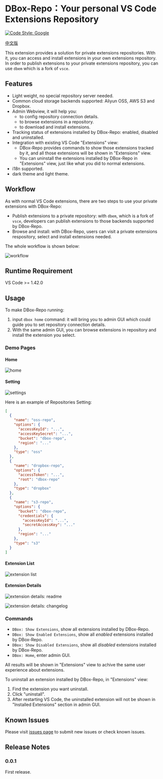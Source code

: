 # DBox-Repo：Your personal VS Code Extensions Repository

[![Code Style: Google](https://img.shields.io/badge/code%20style-google-blueviolet.svg)](https://github.com/google/gts)

[中文版](README-cn.md)

This extension provides a solution for private extensions repositories. With it, you can access and install extensions in your own extensions repository. In order to publish extensions to your private extensions repository, you can use `dbem` which is a fork of `vsce`.

## Features

- Light weight, no special repository server needed.
- Common cloud storage backends supported: Aliyun OSS, AWS S3 and Dropbox.
- Admin Webview, it will help you:
  - to config repository connection details.
  - to browse extensions in a repository.
  - to download and install extensions.
- Tracking status of extensions installed by DBox-Repo: enabled, disabled and uninstalled.
- Integration with existing VS Code "Extensions" view:
  - DBox-Repo provides commands to show those extensions tracked by it, and all those extensions will be shown in "Extensions" view.
  - You can uninstall the extensions installed by DBox-Repo in "Extensions" view, just like what you did to normal extensions.
- i18n supported.
- dark theme and light theme.

## Workflow

As with normal VS Code extensions, there are two steps to use your private extensions with DBox-Repo:

- Publish extensions to a private repository: with `dbem`, which is a fork of `vsce`, developers can publish extensions to those backends supported by DBox-Repo.
- Browse and install: with DBox-Repo, users can visit a private extensions respository, select and install extensions needed.

The whole workflow is shown below:

![workflow](workflow.png)

## Runtime Requirement

VS Code >= 1.42.0

## Usage

To make DBox-Repo running:

1. input `dbox home` command: it will bring you to admin GUI which could guide you to set repository connection details.
1. With the same admin GUI, you can browse extensions in repository and install the extension you select.

### Demo Pages

#### Home

![home](home.jpg)

#### Setting

![settings](settings.jpg)

Here is an example of Repositories Setting:

```json
[
  {
    "name": "oss-repo",
    "options": {
      "accessKeyId": "...",
      "accessKeySecret": "...",
      "bucket": "dbox-repo",
      "region": "..."
    },
    "type": "oss"
  },
  {
    "name": "dropbox-repo",
    "options": {
      "accessToken": "...",
      "root": "dbox-repo"
    },
    "type": "dropbox"
  },
  {
    "name": "s3-repo",
    "options": {
      "bucket": "dbox-repo",
      "credentials": {
        "accessKeyId": "...",
        "secretAccessKey": "..."
      },
      "region": "..."
    },
    "type": "s3"
  }
]
```

#### Extension List

![extension list](list.jpg)

#### Extension Details

![extension details: readme](details_readme.jpg)

![extension details: changelog](details_changelog.jpg)

### Commands

- `DBox: Show Extensions`, show all extensions installed by DBox-Repo.
- `DBox: Show Enabled Extensions`, show all _enabled_ extensions installed by DBox-Repo.
- `DBox: Show Disabled Extensions`, show all _disabled_ extensions installed by DBox-Repo.
- `DBox: Home`, enter admin GUI.

All results will be shown in "Extensions" view to achive the same user experience about extensions.

To uninstall an extension installed by DBox-Repo, in "Extensions" view:

1. Find the extension you want uninstall.
1. Click "uninstall".
1. After restarting VS Code, the uninstalled extension will not be shown in "Installed Extensions" section in admin GUI.

## Known Issues

Please visit [issues page](https://github.com/DTeam-Top/dbox-repo/issues) to submit new issues or check known issues.

## Release Notes

### 0.0.1

First release.
